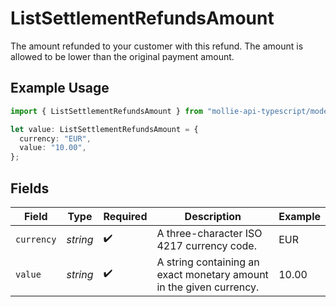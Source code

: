 # ListSettlementRefundsAmount

The amount refunded to your customer with this refund. The amount is allowed to be lower than the original payment
amount.

## Example Usage

```typescript
import { ListSettlementRefundsAmount } from "mollie-api-typescript/models/operations";

let value: ListSettlementRefundsAmount = {
  currency: "EUR",
  value: "10.00",
};
```

## Fields

| Field                                                               | Type                                                                | Required                                                            | Description                                                         | Example                                                             |
| ------------------------------------------------------------------- | ------------------------------------------------------------------- | ------------------------------------------------------------------- | ------------------------------------------------------------------- | ------------------------------------------------------------------- |
| `currency`                                                          | *string*                                                            | :heavy_check_mark:                                                  | A three-character ISO 4217 currency code.                           | EUR                                                                 |
| `value`                                                             | *string*                                                            | :heavy_check_mark:                                                  | A string containing an exact monetary amount in the given currency. | 10.00                                                               |